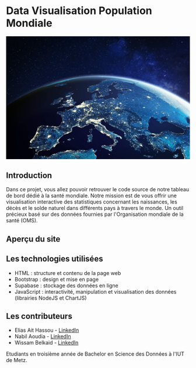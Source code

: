 # Data Visualisation Population Mondiale
<img src="src/view/assets/image/map.jpg" alt="map">

## Introduction
Dans ce projet, vous allez pouvoir retrouver le code source de notre tableau de bord dédié à la santé mondiale. Notre mission est de vous offrir une visualisation interactive des statistiques concernant les naissances, les décès et le solde naturel dans différents pays à travers le monde. Un outil précieux basé sur des données fournies par l'Organisation mondiale de la santé (OMS).

## Aperçu du site


## Les technologies utilisées

- HTML : structure et contenu de la page web
- Bootstrap :  design et mise en page
- Supabase : stockage des données en ligne
- JavaScript : interactivité, manipulation et visualisation des données (librairies NodeJS et ChartJS)

## Les contributeurs

- Elias Ait Hassou - [LinkedIn](https://www.linkedin.com/in/elias-aithassou)
- Nabil Aoudia - [LinkedIn](https://www.linkedin.com/in/nabil-aoudia)
- Wissam Belkaid - [LinkedIn](https://www.linkedin.com/in/wissam-belkaid)

Etudiants en troisième année de Bachelor en Science des Données à l'IUT de Metz.
